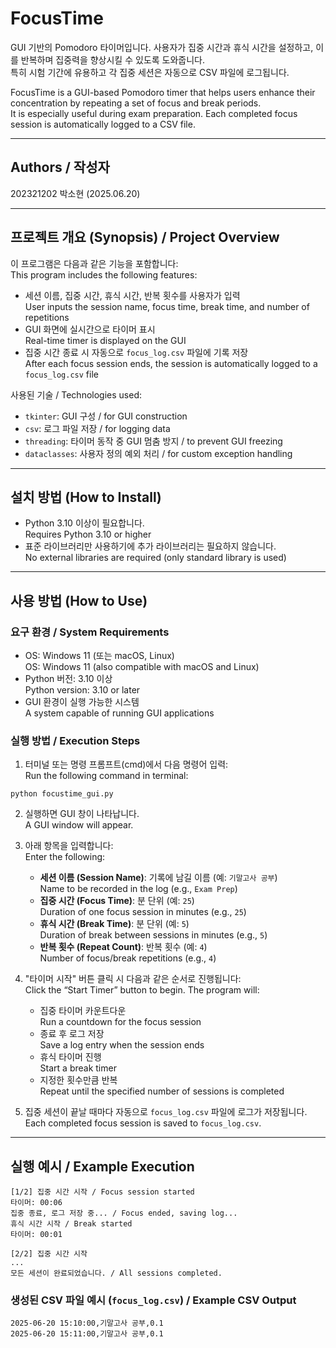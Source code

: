# FocusTime

GUI 기반의 Pomodoro 타이머입니다. 사용자가 집중 시간과 휴식 시간을 설정하고, 이를 반복하며 집중력을 향상시킬 수 있도록 도와줍니다.  
특히 시험 기간에 유용하고 각 집중 세션은 자동으로 CSV 파일에 로그됩니다.

FocusTime is a GUI-based Pomodoro timer that helps users enhance their concentration by repeating a set of focus and break periods.  
It is especially useful during exam preparation. Each completed focus session is automatically logged to a CSV file.

---

## Authors / 작성자

202321202 박소현 (2025.06.20)

---

## 프로젝트 개요 (Synopsis) / Project Overview

이 프로그램은 다음과 같은 기능을 포함합니다:  
This program includes the following features:

- 세션 이름, 집중 시간, 휴식 시간, 반복 횟수를 사용자가 입력  
  User inputs the session name, focus time, break time, and number of repetitions
- GUI 화면에 실시간으로 타이머 표시  
  Real-time timer is displayed on the GUI
- 집중 시간 종료 시 자동으로 `focus_log.csv` 파일에 기록 저장  
  After each focus session ends, the session is automatically logged to a `focus_log.csv` file

사용된 기술 / Technologies used:
- `tkinter`: GUI 구성 / for GUI construction
- `csv`: 로그 파일 저장 / for logging data
- `threading`: 타이머 동작 중 GUI 멈춤 방지 / to prevent GUI freezing
- `dataclasses`: 사용자 정의 예외 처리 / for custom exception handling

---

## 설치 방법 (How to Install)

- Python 3.10 이상이 필요합니다.  
  Requires Python 3.10 or higher
- 표준 라이브러리만 사용하기에 추가 라이브러리는 필요하지 않습니다.  
  No external libraries are required (only standard library is used)

---

## 사용 방법 (How to Use)

### 요구 환경 / System Requirements
- OS: Windows 11 (또는 macOS, Linux)  
  OS: Windows 11 (also compatible with macOS and Linux)
- Python 버전: 3.10 이상  
  Python version: 3.10 or later
- GUI 환경이 실행 가능한 시스템  
  A system capable of running GUI applications

### 실행 방법 / Execution Steps
1. 터미널 또는 명령 프롬프트(cmd)에서 다음 명령어 입력:  
   Run the following command in terminal:
```
python focustime_gui.py
```

2. 실행하면 GUI 창이 나타납니다.  
   A GUI window will appear.

3. 아래 항목을 입력합니다:  
   Enter the following:
   - **세션 이름 (Session Name)**: 기록에 남길 이름 (예: `기말고사 공부`)  
     Name to be recorded in the log (e.g., `Exam Prep`)
   - **집중 시간 (Focus Time)**: 분 단위 (예: `25`)  
     Duration of one focus session in minutes (e.g., `25`)
   - **휴식 시간 (Break Time)**: 분 단위 (예: `5`)  
     Duration of break between sessions in minutes (e.g., `5`)
   - **반복 횟수 (Repeat Count)**: 반복 횟수 (예: `4`)  
     Number of focus/break repetitions (e.g., `4`)

4. "타이머 시작" 버튼 클릭 시 다음과 같은 순서로 진행됩니다:  
   Click the “Start Timer” button to begin. The program will:
   - 집중 타이머 카운트다운  
     Run a countdown for the focus session
   - 종료 후 로그 저장  
     Save a log entry when the session ends
   - 휴식 타이머 진행  
     Start a break timer
   - 지정한 횟수만큼 반복  
     Repeat until the specified number of sessions is completed

5. 집중 세션이 끝날 때마다 자동으로 `focus_log.csv` 파일에 로그가 저장됩니다.  
   Each completed focus session is saved to `focus_log.csv`.

---

## 실행 예시 / Example Execution

```
[1/2] 집중 시간 시작 / Focus session started
타이머: 00:06
집중 종료, 로그 저장 중... / Focus ended, saving log...
휴식 시간 시작 / Break started
타이머: 00:01

[2/2] 집중 시간 시작
...
모든 세션이 완료되었습니다. / All sessions completed.
```

### 생성된 CSV 파일 예시 (`focus_log.csv`) / Example CSV Output

```
2025-06-20 15:10:00,기말고사 공부,0.1
2025-06-20 15:11:00,기말고사 공부,0.1
```
